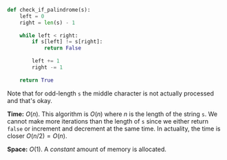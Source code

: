 ```python
def check_if_palindrome(s):
    left = 0
    right = len(s) - 1
    
    while left < right:
        if s[left] != s[right]:
            return False
        
        left += 1
        right -= 1
        
    return True
```

Note that for odd-length `s` the middle character is not actually processed and that's okay.

**Time:** $O(n)$. This algorithm is $O(n)$ where $n$ is the length of the string `s`. We cannot make more iterations than the length of `s` since we either return `false` or increment and decrement at the same time. In actuality, the time is closer $O(n/2)=O(n)$.

**Space:** $O(1)$. A *constant* amount of memory is allocated.